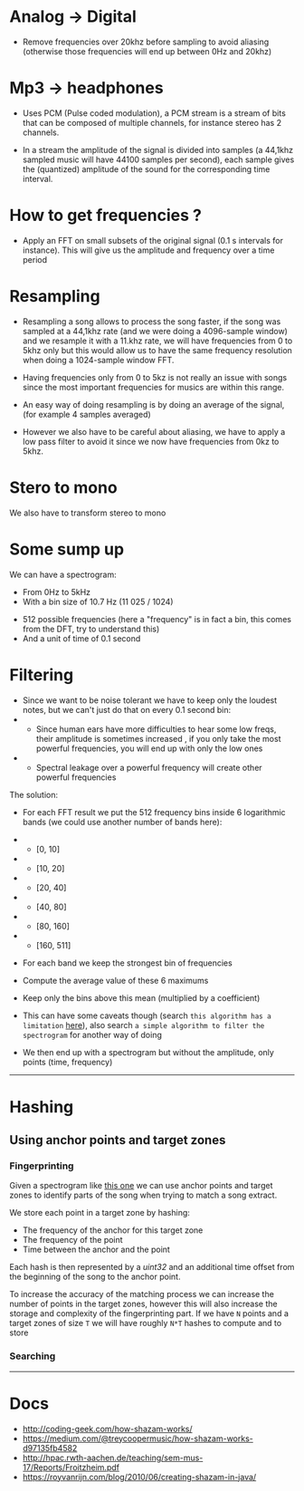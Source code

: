 # Analog -> Digital

- Remove frequencies over 20khz before sampling to avoid aliasing (otherwise those frequencies will end up between 0Hz and 20khz)

# Mp3 -> headphones

- Uses PCM (Pulse coded modulation), a PCM stream is a stream of bits that can be composed of multiple channels, for instance stereo has 2 channels.

- In a stream the amplitude of the signal is divided into samples (a 44,1khz sampled music will have 44100 samples per second), each sample gives the (quantized) amplitude of the sound for the corresponding time interval.

# How to get frequencies ?

- Apply an FFT on small subsets of the original signal (0.1 s intervals for instance). This will give us the amplitude and frequency over a time period

# Resampling

- Resampling a song allows to process the song faster, if the song was sampled at a 44,1khz rate (and we were doing a 4096-sample window) and we resample it with a 11.khz rate, we will have frequencies from 0 to 5khz only but this would allow us to have the same frequency resolution when doing a 1024-sample window FFT.

- Having frequencies only from 0 to 5kz is not really an issue with songs since the most important frequencies for musics are within this range.

- An easy way of doing resampling is by doing an average of the signal, (for example 4 samples averaged)

- However we also have to be careful about aliasing, we have to apply a low pass filter to avoid it since we now have frequencies from 0kz to 5khz.

# Stero to mono

We also have to transform stereo to mono

# Some sump up

We can have a spectrogram:

- From 0Hz to 5kHz
- With a bin size of 10.7 Hz (11 025 / 1024)

[comment]: # 'TODO figure out this'

- 512 possible frequencies (here a "frequency" is in fact a bin, this comes from the DFT, try to understand this)
- And a unit of time of 0.1 second

# Filtering

- Since we want to be noise tolerant we have to keep only the loudest notes, but we can't just do that on every 0.1 second bin:
- - Since human ears have more difficulties to hear some low freqs, their amplitude is sometimes increased , if you only take the most powerful frequencies, you will end up with only the low ones
- - Spectral leakage over a powerful frequency will create other powerful frequencies

The solution:

- For each FFT result we put the 512 frequency bins inside 6 logarithmic bands (we could use another number of bands here):
- - [0, 10]
- - [10, 20]
- - [20, 40]
- - [40, 80]
- - [80, 160]
- - [160, 511]

- For each band we keep the strongest bin of frequencies
- Compute the average value of these 6 maximums
- Keep only the bins above this mean (multiplied by a coefficient)
- This can have some caveats though (search `this algorithm has a limitation` [here](http://coding-geek.com/how-shazam-works/)), also search `a simple algorithm to filter the spectrogram` for another way of doing

- We then end up with a spectrogram but without the amplitude, only points (time, frequency)

---

# Hashing

## Using anchor points and target zones

### Fingerprinting

Given a spectrogram like [this one](https://cdn-images-1.medium.com/max/1600/0*Y-24_LZlSLWzMSaI.) we can use anchor points and target zones to identify parts of the song when trying to match a song extract.

We store each point in a target zone by hashing:

- The frequency of the anchor for this target zone
- The frequency of the point
- Time between the anchor and the point

Each hash is then represented by a _uint32_ and an additional time offset from the beginning of the song to the anchor point.

To increase the accuracy of the matching process we can increase the number of points in the target zones, however this will also increase the storage and complexity of the fingerprinting part.
If we have `N` points and a target zones of size `T` we will have roughly `N*T` hashes to compute and to store

### Searching

---

# Docs

- http://coding-geek.com/how-shazam-works/
- https://medium.com/@treycoopermusic/how-shazam-works-d97135fb4582
- http://hpac.rwth-aachen.de/teaching/sem-mus-17/Reports/Froitzheim.pdf
- https://royvanrijn.com/blog/2010/06/creating-shazam-in-java/
